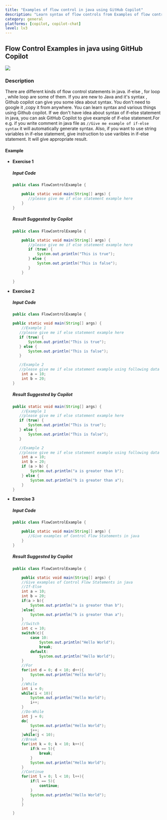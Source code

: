 ```yaml
---
title: "Examples of flow control in java using GitHub Copilot"
description: "Learn syntax of flow controls from Examples of flow control in java using GitHub Copilot"
category: general
platforms: [copilot, copilot-chat]
level: lv3
---
```

## Flow Control Examples in java using GitHub Copilot
[<img src="https://img.shields.io/badge/Lv3-Mature_Best_Practice-brightgreen">](https://github.com/orgs/AI-Native-Development/projects/1/)

### Description
There are different kinds of flow control statements in java. if-else , for loop , while loop are some of them. If you are new to Java and it's syntax , Github copilot can give you some idea about syntax. You don't need to google it ,copy it from anywhere. You can learn syntax and various things using Github copilot.
If we don't have idea about syntax of if-else statement in java, you can ask GitHub Copilot to give example of if-else statement.For e.g. if you write comment in java file as `//Give me example of if-else syntax` it will automatically generate syntax. 
Also, if you want to use string variables in if-else statement, give instruction to use varibles in if-else statement. It will give appropriate result.

#### Example
- **Exercise 1**
    ##### Input Code
    ```java
    public class FlowControlExample {

        public static void main(String[] args) {
           //please give me if else statement example here
        }
    }
    ```

    ##### Result Suggested by Copilot

    ```java
    public class FlowControlExample {

        public static void main(String[] args) {
           //please give me if else statement example here
           if (true) {
               System.out.println("This is true");
           } else {
               System.out.println("This is false");
           }
        }

    }
    ```
- **Exercise 2**
    ##### Input Code
    ```java
    public class FlowControlExample {

    public static void main(String[] args) {
        //Example 1
       //please give me if else statement example here
       if (true) {
           System.out.println("This is true");
       } else {
           System.out.println("This is false");
       }

       //Example 2
       //please give me if else statement example using following data
        int a = 10;
        int b = 20;
    }
    ```
    
    ##### Result Suggested by Copilot
    
    ```java
    public static void main(String[] args) {
        //Example 1
       //please give me if else statement example here
       if (true) {
           System.out.println("This is true");
       } else {
           System.out.println("This is false");
       }

       //Example 2
       //please give me if else statement example using following data
        int a = 10;
        int b = 20;
        if (a > b) {
            System.out.println("a is greater than b");
        } else {
            System.out.println("b is greater than a");
        }
    }
    ```
- **Exercise 3**
    ##### Input Code
    ```java
    public class FlowControlExample {

        public static void main(String[] args) {
           //Give examples of Control Flow Statements in java
        }
    }
    ```

    ##### Result Suggested by Copilot

    ```java
    public class FlowControlExample {

        public static void main(String[] args) {
        //Give examples of Control Flow Statements in java
        //If-Else
        int a = 10;
        int b = 20;
        if(a > b){
            System.out.println("a is greater than b");
        }else{ 
            System.out.println("b is greater than a");
        }
        //Switch
        int c = 10;
        switch(c){
            case 10:
                System.out.println("Hello World");
                break;
            default:
                System.out.println("Hello World");
        }
        //For
        for(int d = 0; d < 10; d++){
            System.out.println("Hello World");
        }
        //While
        int i = 0;
        while(i < 10){
            System.out.println("Hello World");
            i++;
        }
        //Do-While
        int j = 0;
        do{
            System.out.println("Hello World");
            j++;
        }while(j < 10);
        //Break
        for(int k = 0; k < 10; k++){
            if(k == 5){
                break;
            }
            System.out.println("Hello World");
        }
        //Continue
        for(int l = 0; l < 10; l++){
            if(l == 5){
                continue;
            }
            System.out.println("Hello World");
        }
        }

    }
    ```